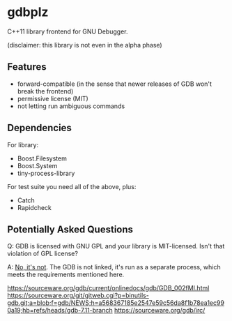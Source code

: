 gdbplz
======

C++11 library frontend for GNU Debugger.

(disclaimer: this library is not even in the alpha phase)

Features
--------

- forward-compatible (in the sense that newer releases of GDB won't break the frontend)
- permissive license (MIT)
- not letting run ambiguous commands

Dependencies
------------

For library:

- Boost.Filesystem
- Boost.System
- tiny-process-library

For test suite you need all of the above, plus:

- Catch
- Rapidcheck

Potentially Asked Questions
---------------------------

Q: GDB is licensed with GNU GPL and your library is MIT-licensed. Isn't that violation of GPL license?

A: [No, it's not](https://www.gnu.org/copyleft/gpl-faq.html#GPLInProprietarySystem). The GDB is not linked, it's run as a separate process, which meets the requirements mentioned here.

https://sourceware.org/gdb/current/onlinedocs/gdb/GDB_002fMI.html
https://sourceware.org/git/gitweb.cgi?p=binutils-gdb.git;a=blob;f=gdb/NEWS;h=a568367185e2547e59c56da8f1b78ea1ec990a19;hb=refs/heads/gdb-7.11-branch
https://sourceware.org/gdb/irc/